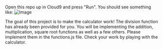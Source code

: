 Open this repo up in Cloud9 and press "Run". You should see something
like: 
![Image](https://cloud.githubusercontent.com/assets/9708700/14235808/8df8f300-f9d6-11e5-80d3-863c594660ed.png)


The goal of this project is to make the calculator work! The division
function has already been provided for you. You will be implementing the
addition, multiplication, square root functions as well as a few others.
Please implement them in the functions.js file. Check your work by
playing with the calculator.


